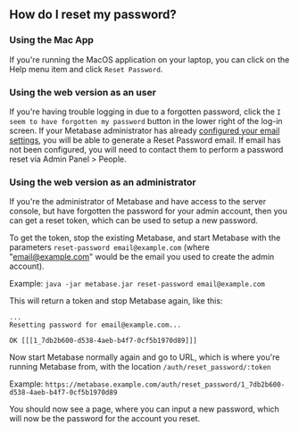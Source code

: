 ## How do I reset my password?

### Using the Mac App

If you're running the MacOS application on your laptop, you can click on the Help menu item and click `Reset Password`.

### Using the web version as an user

If you're having trouble logging in due to a forgotten password, click the `I seem to have forgotten my password` button in the lower right of the log-in screen. If your Metabase administrator has already [configured your email settings](../../administration-guide/02-setting-up-email.md), you will be able to generate a Reset Password email. If email has not been configured, you will need to contact them to perform a password reset via Admin Panel > People.

### Using the web version as an administrator

If you're the administrator of Metabase and have access to the server console, but have forgotten the password for your admin account, then you can get a reset token, which can be used to setup a new password.

To get the token, stop the existing Metabase, and start Metabase with the parameters `reset-password email@example.com` (where "email@example.com" would be the email you used to create the admin account).

Example: `java -jar metabase.jar reset-password email@example.com`

This will return a token and stop Metabase again, like this:

```
...
Resetting password for email@example.com...

OK [[[1_7db2b600-d538-4aeb-b4f7-0cf5b1970d89]]]
```

Now start Metabase normally again and go to URL, which is where you're running Metabase from, with the location `/auth/reset_password/:token`

Example: `https://metabase.example.com/auth/reset_password/1_7db2b600-d538-4aeb-b4f7-0cf5b1970d89`

You should now see a page, where you can input a new password, which will now be the password for the account you reset.
